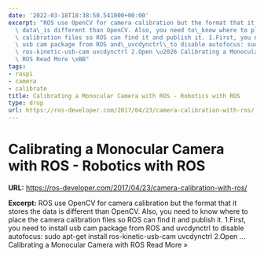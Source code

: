```yaml
---
date: '2022-03-18T18:38:50.541000+00:00'
excerpt: "ROS use OpenCV for camera calibration but the format that it stores the\
  \ data\_is different than OpenCV. Also, you need to\_know where to place the camera\
  \ calibration files so ROS can find it and publish it. 1.First, you need to install\
  \ usb cam package from ROS and\_uvcdynctrl\_to disable autofocus: sudo apt-get install\
  \ ros-kinetic-usb-cam uvcdynctrl 2.Open \u2026 Calibrating a Monocular Camera with\
  \ ROS Read More \xBB"
tags:
- raspi
- camera
- calibrate
title: Calibrating a Monocular Camera with ROS - Robotics with ROS
type: drop
url: https://ros-developer.com/2017/04/23/camera-calibration-with-ros/
---
```


# Calibrating a Monocular Camera with ROS - Robotics with ROS

**URL:** https://ros-developer.com/2017/04/23/camera-calibration-with-ros/

**Excerpt:** ROS use OpenCV for camera calibration but the format that it stores the data is different than OpenCV. Also, you need to know where to place the camera calibration files so ROS can find it and publish it. 1.First, you need to install usb cam package from ROS and uvcdynctrl to disable autofocus: sudo apt-get install ros-kinetic-usb-cam uvcdynctrl 2.Open … Calibrating a Monocular Camera with ROS Read More »
